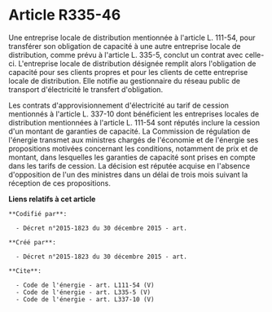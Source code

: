 # Article R335-46

Une entreprise locale de distribution mentionnée à l'article L. 111-54, pour transférer son obligation de capacité à une
autre entreprise locale de distribution, comme prévu à l'article L. 335-5, conclut un contrat avec celle-ci. L'entreprise
locale de distribution désignée remplit alors l'obligation de capacité pour ses clients propres et pour les clients de cette
entreprise locale de distribution. Elle notifie au gestionnaire du réseau public de transport d'électricité le transfert
d'obligation. 

Les contrats d'approvisionnement d'électricité au tarif de cession mentionnés à l'article L. 337-10 dont bénéficient les
entreprises locales de distribution mentionnées à l'article L. 111-54 sont réputés inclure la cession d'un montant de
garanties de capacité. La Commission de régulation de l'énergie transmet aux ministres chargés de l'économie et de l'énergie
ses propositions motivées concernant les conditions, notamment de prix et de montant, dans lesquelles les garanties de
capacité sont prises en compte dans les tarifs de cession. La décision est réputée acquise en l'absence d'opposition de l'un
des ministres dans un délai de trois mois suivant la réception de ces propositions.

**Liens relatifs à cet article**

	**Codifié par**:

	  - Décret n°2015-1823 du 30 décembre 2015 - art.

	**Créé par**:

	  - Décret n°2015-1823 du 30 décembre 2015 - art.

	**Cite**:

	  - Code de l'énergie - art. L111-54 (V)
	  - Code de l'énergie - art. L335-5 (V)
	  - Code de l'énergie - art. L337-10 (V)
